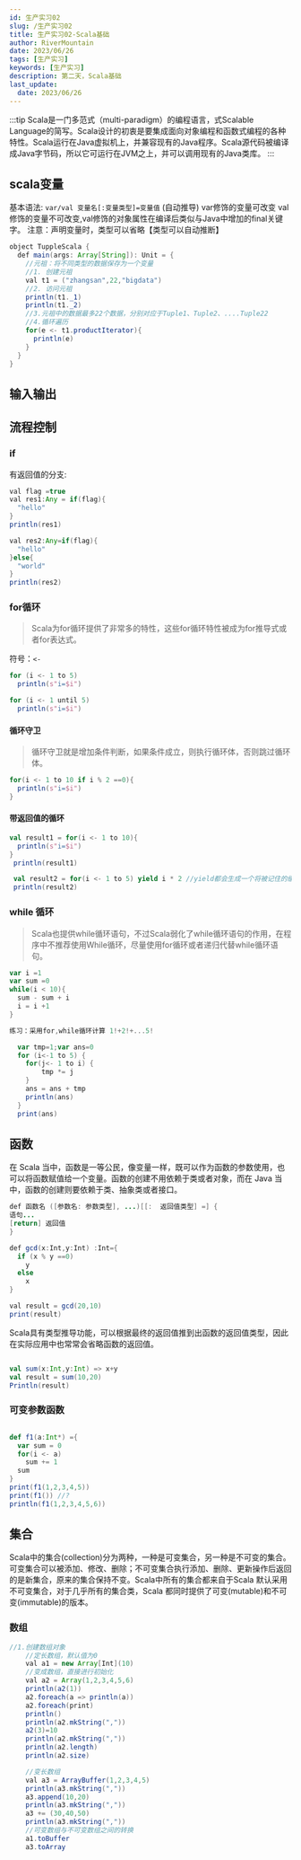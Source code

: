 ```yaml
---
id: 生产实习02
slug: /生产实习02
title: 生产实习02-Scala基础
author: RiverMountain  
date: 2023/06/26
tags: [生产实习]  
keywords: [生产实习]
description: 第二天，Scala基础
last_update:
  date: 2023/06/26
---
```


:::tip
Scala是一门多范式（multi-paradigm）的编程语言，式Scalable Language的简写。Scala设计的初衷是要集成面向对象编程和函数式编程的各种特性。Scala运行在Java虚拟机上，并兼容现有的Java程序。Scala源代码被编译成Java字节码，所以它可运行在JVM之上，并可以调用现有的Java类库。
:::

## scala变量

基本语法:
``var/val 变量名[:变量类型]=变量值``
(自动推导)
var修饰的变量可改变
val修饰的变量不可改变,val修饰的对象属性在编译后类似与Java中增加的final关键字。
注意：声明变量时，类型可以省略【类型可以自动推断】

```java
object TuppleScala {
  def main(args: Array[String]): Unit = {
    //元祖：将不同类型的数据保存为一个变量
    //1. 创建元祖
    val t1 = ("zhangsan",22,"bigdata")
    //2. 访问元祖
    println(t1._1)
    println(t1._2)
    //3.元祖中的数据最多22个数据，分别对应于Tuple1、Tuple2、....Tuple22
    //4.循环遍历
    for(e <- t1.productIterator){
      println(e)
    }
  }
}
```

## 输入输出



## 流程控制
### if
有返回值的分支:
```java
val flag =true
val res1:Any = if(flag){
  "hello"
}
println(res1)

val res2:Any=if(flag){
  "hello"
}else{
  "world"
}
println(res2)

```
### for循环
> Scala为for循环提供了非常多的特性，这些for循环特性被成为for推导式或者for表达式。

符号：``<-``

```scala
for (i <- 1 to 5)
  println(s"i=$i")

for (i <- 1 until 5)
  println(s"i=$i")

```

#### 循环守卫
> 循环守卫就是增加条件判断，如果条件成立，则执行循环体，否则跳过循环体。

```scala
for(i <- 1 to 10 if i % 2 ==0){
  println(s"i=$i")
}
```
#### 带返回值的循环

```scala
val result1 = for(i <- 1 to 10){
  println(s"i=$i")
}
 println(result1)

 val result2 = for(i <- 1 to 5) yield i * 2 //yield都会生成一个将被记住的缓存值，然后赋值给result2。
 println(result2)

```
### while 循环
>Scala也提供while循环语句，不过Scala弱化了while循环语句的作用，在程序中不推荐使用While循环，尽量使用for循环或者递归代替while循环语句。

```scala
var i =1
var sum =0
while(i < 10){
  sum - sum + i
  i = i +1
}

练习：采用for,while循环计算 1!+2!+...5!

  var tmp=1;var ans=0
  for (i<-1 to 5) {
    for(j<- 1 to i) {
        tmp *= j
    }
    ans = ans + tmp
    println(ans)
  }
  print(ans)

```


## 函数

在 Scala 当中，函数是一等公民，像变量一样，既可以作为函数的参数使用，也可以将函数赋值给一个变量。函数的创建不用依赖于类或者对象，而在 Java 当中，函数的创建则要依赖于类、抽象类或者接口。

```java
def 函数名 ([参数名: 参数类型], ...)[[:  返回值类型] =] {
语句...
[return] 返回值
}
```

```java
def gcd(x:Int,y:Int) :Int={
  if (x % y ==0)
    y
  else 
    x
}

val result = gcd(20,10) 
print(result)

```

Scala具有类型推导功能，可以根据最终的返回值推到出函数的返回值类型，因此在实际应用中也常常会省略函数的返回值。

```scala

val sum(x:Int,y:Int) => x+y
val result = sum(10,20)
Println(result)

```

### 可变参数函数

```scala

def f1(a:Int*) ={
  var sum = 0
  for(i <- a)
    sum += 1
  sum
}
print(f1(1,2,3,4,5))
print(f1()) //?
println(f1(1,2,3,4,5,6))

```



## 集合

Scala中的集合(collection)分为两种，一种是可变集合，另一种是不可变的集合。可变集合可以被添加、修改、删除；不可变集合执行添加、删除、更新操作后返回的是新集合，原来的集合保持不变。Scala中所有的集合都来自于Scala 默认采用不可变集合，对于几乎所有的集合类，Scala 都同时提供了可变(mutable)和不可变(immutable)的版本。

### 数组

```java
//1.创建数组对象
    //定长数组，默认值为0
    val a1 = new Array[Int](10)
    //变成数组，直接进行初始化
    val a2 = Array(1,2,3,4,5,6)
    println(a2(1))
    a2.foreach(a => println(a))
    a2.foreach(print)
    println()
    println(a2.mkString(","))
    a2(3)=10
    println(a2.mkString(","))
    println(a2.length)
    println(a2.size)

    //变长数组
    val a3 = ArrayBuffer(1,2,3,4,5)
    println(a3.mkString(","))
    a3.append(10,20)
    println(a3.mkString(","))
    a3 += (30,40,50)
    println(a3.mkString(","))
    //可变数组与不可变数组之间的转换
    a1.toBuffer
    a3.toArray
```